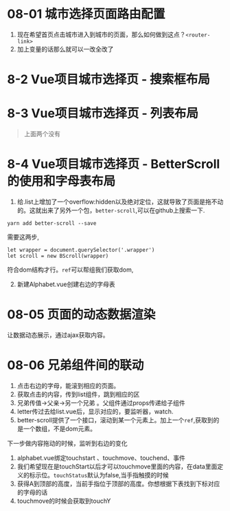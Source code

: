 # 08-01 城市选择页面路由配置

1. 现在希望首页点击城市进入到城市的页面，那么如何做到这点？`<router-link>`
2. 加上变量的话那么就可以一改全改了

# 8-2 Vue项目城市选择页 - 搜索框布局
# 8-3 Vue项目城市选择页 - 列表布局

>上面两个没有


# 8-4 Vue项目城市选择页 - BetterScroll 的使用和字母表布局

1. 给.list上增加了一个overflow:hidden以及绝对定位，这就导致了页面是拖不动的。这就出来了另外一个包，`better-scroll`,可以在github上搜索一下.

```
yarn add better-scroll --save
```

需要这两步,

```
let wrapper = document.querySelector('.wrapper')
let scroll = new BScroll(wrapper)
```

符合dom结构才行。`ref`可以帮组我们获取dom,

2. 新建Alphabet.vue创建右边的字母表


# 08-05 页面的动态数据渲染

让数据动态展示，通过ajax获取内容。


# 08-06 兄弟组件间的联动

1. 点击右边的字母，能滚到相应的页面。
2. 获取点击的内容，传到list组件，跳到相应的区
3. 兄弟传值->父亲->另一个兄弟 。父组件通过props传递给子组件
4. letter传过去给list.vue后，显示对应的，要监听器，watch.
5. better-scroll提供了一个接口，滚动到某一个元素上。加上一个`ref`,获取到的是一个数组，不是dom元素。

下一步做内容拖动的时候，监听到右边的变化

1. alphabet.vue绑定touchstart 、touchmove、touchend、事件
2. 我们希望现在是touchStart以后才可以touchmove里面的内容，在data里面定义的标示位。`touchStatus`默认为false,当手指触摸的时候
3. 获得A到顶部的高度，当前手指位于顶部的高度。你想根据下表找到下标对应的字母的话
4. touchmove的时候会获取到touchY 